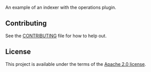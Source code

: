 <!-- cargo-rdme start -->

An example of an indexer with the operations plugin.

<!-- cargo-rdme end -->

## Contributing

See the [CONTRIBUTING](../../CONTRIBUTING.md) file for how to help out.

## License

This project is available under the terms of the [Apache 2.0 license](../../LICENSE).
